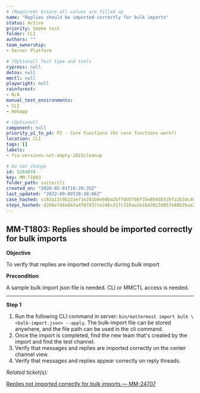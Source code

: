 ```yaml
---
# (Required) Ensure all values are filled up
name: "Replies should be imported correctly for bulk imports"
status: Active
priority: Smoke test
folder: CLI
authors: ""
team_ownership: 
- Server Platform

# (Optional) Test type and tools
cypress: null
detox: null
mmctl: null
playwright: null
rainforest: 
- N/A
manual_test_environments: 
- CLI
- Webapp

# (Optional)
component: null
priority_p1_to_p4: P2 - Core Functions (Do core functions work?)
location: CLI
tags: []
labels: 
- fix-versions-not-empty-2022cleanup

# Do not change
id: 5264074
key: MM-T1803
folder_path: suite/cli
created_on: "2020-05-01T18:39:35Z"
last_updated: "2022-09-09T20:28:06Z"
case_hashed: cc82a13c9b22ae71e201b8e60ba2bffdd57b0f35e8943b535fa1b3dc40818f600acc24cb762639ec90fcbac185654a33
steps_hashed: d268e7d6a043a4f07837ce246cd1fc310aa2e16d3013d057e80b2bae2147f7dc18d51daadaed0b6d751c20996a96579b
---
```


## MM-T1803: Replies should be imported correctly for bulk imports

**Objective**

To verify that replies are imported correctly during bulk import

**Precondition**

A sample bulk import json file is needed. CLI or MMCTL access is needed.

---

**Step 1**

1. Run the following CLI command in server: `bin/mattermost import bulk \<bulk-import.json> --apply`. The bulk-import file can be stored anywhere, and the file path can be used in the cli command.
2. Once the import is completed, find the new team that's created by the import and find the test channel.
3. Verify that messages and replies are imported correctly on the center channel view.
4. Verify that messages and replies appear correctly on reply threads.

_Related ticket(s):_

[Replies not imported correctly for bulk imports — MM-24707](https://mattermost.atlassian.net/browse/MM-24707)
